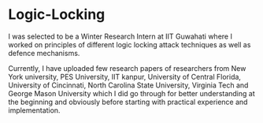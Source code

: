 # Logic-Locking
I was selected to be a Winter Research Intern at IIT Guwahati where I worked on principles of different logic locking attack techniques as well as defence mechanisms.<br>

Currently, I have uploaded few research papers of researchers from New York university, PES University, IIT kanpur, University of Central Florida, University of Cincinnati, North Carolina State University, Virginia Tech and George Mason University which I did go through for better understanding at the beginning and obviously before starting with practical experience and implementation. 

